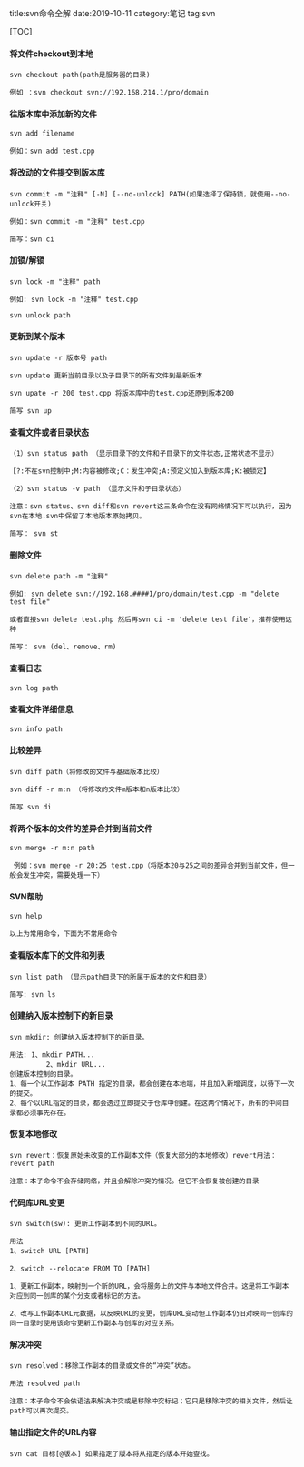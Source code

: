 title:svn命令全解
date:2019-10-11
category:笔记
tag:svn

[TOC]

#### 将文件checkout到本地

```
svn checkout path(path是服务器的目录)

例如 ：svn checkout svn://192.168.214.1/pro/domain
```

#### 往版本库中添加新的文件

```
svn add filename

例如：svn add test.cpp
```

#### 将改动的文件提交到版本库

```
svn commit -m "注释" [-N] [--no-unlock] PATH(如果选择了保持锁，就使用--no-unlock开关)

例如：svn commit -m "注释" test.cpp

简写：svn ci
```

#### 加锁/解锁

```
svn lock -m "注释" path

例如: svn lock -m "注释" test.cpp

svn unlock path
```

#### 更新到某个版本

```
svn update -r 版本号 path

svn update 更新当前目录以及子目录下的所有文件到最新版本

svn upate -r 200 test.cpp 将版本库中的test.cpp还原到版本200

简写 svn up
```

#### 查看文件或者目录状态

```
（1）svn status path （显示目录下的文件和子目录下的文件状态,正常状态不显示）

【?:不在svn控制中;M:内容被修改;C：发生冲突;A:预定义加入到版本库;K:被锁定】

（2）svn status -v path （显示文件和子目录状态）

注意：svn status、svn diff和svn revert这三条命令在没有网络情况下可以执行，因为svn在本地.svn中保留了本地版本原始拷贝。

简写： svn st
```

#### 删除文件

```
svn delete path -m "注释"

例如: svn delete svn://192.168.####1/pro/domain/test.cpp -m "delete test file"

或者直接svn delete test.php 然后再svn ci -m 'delete test file‘，推荐使用这种

简写： svn (del、remove、rm)
```

#### 查看日志

```
svn log path
```

#### 查看文件详细信息

```
svn info path
```

#### 比较差异

```
svn diff path（将修改的文件与基础版本比较）

svn diff -r m:n （将修改的文件m版本和n版本比较）

简写 svn di
```

#### 将两个版本的文件的差异合并到当前文件

```
svn merge -r m:n path

 例如：svn merge -r 20:25 test.cpp（将版本20与25之间的差异合并到当前文件，但一般会发生冲突，需要处理一下）
```

#### SVN帮助

```
svn help

以上为常用命令，下面为不常用命令
```

#### 查看版本库下的文件和列表

```
svn list path （显示path目录下的所属于版本的文件和目录）

简写: svn ls
```

#### 创建纳入版本控制下的新目录

```
svn mkdir: 创建纳入版本控制下的新目录。

用法: 1、mkdir PATH...
         2、mkdir URL...
创建版本控制的目录。
1、每一个以工作副本 PATH 指定的目录，都会创建在本地端，并且加入新增调度，以待下一次的提交。
2、每个以URL指定的目录，都会透过立即提交于仓库中创建。在这两个情况下，所有的中间目录都必须事先存在。
```

#### 恢复本地修改

```
svn revert：恢复原始未改变的工作副本文件（恢复大部分的本地修改）revert用法：revert path

注意：本子命令不会存储网络，并且会解除冲突的情况。但它不会恢复被创建的目录
```

#### 代码库URL变更

```
svn switch(sw): 更新工作副本到不同的URL。

用法 
1、switch URL [PATH]

2、switch --relocate FROM TO [PATH]

1、更新工作副本，映射到一个新的URL，会将服务上的文件与本地文件合并。这是将工作副本对应到同一创库的某个分支或者标记的方法。

2、改写工作副本URL元数据，以反映URL的变更，创库URL变动但工作副本仍旧对映同一创库的同一目录时使用该命令更新工作副本与创库的对应关系。
```

#### 解决冲突

```
svn resolved：移除工作副本的目录或文件的“冲突”状态。

用法 resolved path

注意：本子命令不会依语法来解决冲突或是移除冲突标记；它只是移除冲突的相关文件，然后让path可以再次提交。
```

#### 输出指定文件的URL内容

```
svn cat 目标[@版本] 如果指定了版本将从指定的版本开始查找。
```